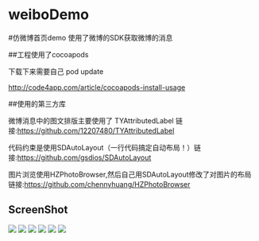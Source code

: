 # weiboDemo

#仿微博首页demo
使用了微博的SDK获取微博的消息

##工程使用了cocoapods

下载下来需要自己 pod update

http://code4app.com/article/cocoapods-install-usage

##使用的第三方库

微博消息中的图文排版主要使用了 TYAttributedLabel 链接:https://github.com/12207480/TYAttributedLabel

代码约束是使用SDAutoLayout（一行代码搞定自动布局！）链接:https://github.com/gsdios/SDAutoLayout

图片浏览使用HZPhotoBrowser,然后自己用SDAutoLayout修改了对图片的布局  链接:https://github.com/chennyhuang/HZPhotoBrowser


## ScreenShot

![](http://ww3.sinaimg.cn/mw690/d7605a45gw1f2g6au0fwcg20hs0qou0x.gif)
![](http://ww4.sinaimg.cn/mw690/d7605a45gw1f2g6b2cfzij20k00zkgon.jpg)
![](http://ww1.sinaimg.cn/mw690/d7605a45gw1f2g6b8ii04j20yi1pcaqg.jpg)
![](http://ww3.sinaimg.cn/mw690/9b8146edgw1f1nm3lweg3g207s0dcu0x.gif)
![](http://ww2.sinaimg.cn/mw690/9b8146edgw1f23irukb0qg207i0dwu0x.gif)
![](http://ww2.sinaimg.cn/bmiddle/9b8146edgw1eya1jv951ig208c0etqv5.gif)



[image-1]: http://ww3.sinaimg.cn/mw690/d7605a45gw1f2g6au0fwcg20hs0qou0x.gif

[image-2]: http://ww4.sinaimg.cn/mw690/d7605a45gw1f2g6b2cfzij20k00zkgon.jpg

[image-3]: http://ww1.sinaimg.cn/mw690/d7605a45gw1f2g6b8ii04j20yi1pcaqg.jpg